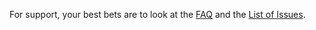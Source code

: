 For support, your best bets are to look at the [FAQ](FAQ.md) and the [List of Issues](http://code.google.com/p/exoflight/issues/list).